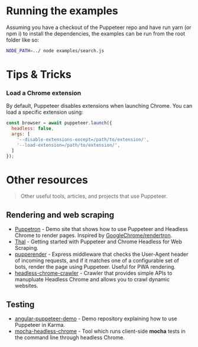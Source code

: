 # Running the examples

Assuming you have a checkout of the Puppeteer repo and have run yarn (or npm i) to install the dependencies, the examples can be run from the root folder like so:

```sh
NODE_PATH=../ node examples/search.js
```

# Tips & Tricks

### Load a Chrome extension

By default, Puppeteer disables extensions when launching Chrome. You can load a specific
extension using:

```js
const browser = await puppeteer.launch({
  headless: false,
  args: [
    '--disable-extensions-except=/path/to/extension/',
    '--load-extension=/path/to/extension/',
  ]
});
```

# Other resources

> Other useful tools, articles, and projects that use Puppeteer.

## Rendering and web scraping
- [Puppetron](https://github.com/cheeaun/puppetron) - Demo site that shows how to use Puppeteer and Headless Chrome to render pages. Inspired by [GoogleChrome/rendertron](https://github.com/GoogleChrome/rendertron).
- [Thal](https://medium.com/@e_mad_ehsan/getting-started-with-puppeteer-and-chrome-headless-for-web-scrapping-6bf5979dee3e "An article on medium") - Getting started with Puppeteer and Chrome Headless for Web Scraping.
- [pupperender](https://github.com/LasaleFamine/pupperender) - Express middleware that checks the User-Agent header of incoming requests, and if it matches one of a configurable set of bots, render the page using Puppeteer. Useful for PWA rendering.
- [headless-chrome-crawler](https://github.com/yujiosaka/headless-chrome-crawler) - Crawler that provides simple APIs to manupluate Headless Chrome and allows you to crawl dynamic websites.

## Testing
- [angular-puppeteer-demo](https://github.com/Quramy/angular-puppeteer-demo) - Demo repository explaining how to use Puppeteer in Karma.
- [mocha-headless-chrome](https://github.com/direct-adv-interfaces/mocha-headless-chrome) - Tool which runs client-side **mocha** tests in the command line through headless Chrome.
